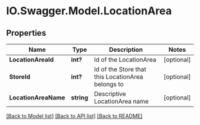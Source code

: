 # IO.Swagger.Model.LocationArea
## Properties

Name | Type | Description | Notes
------------ | ------------- | ------------- | -------------
**LocationAreaId** | **int?** | Id of the LocationArea | [optional] 
**StoreId** | **int?** | Id of the Store that this LocationArea belongs to | [optional] 
**LocationAreaName** | **string** | Descriptive LocationArea name | [optional] 

[[Back to Model list]](../README.md#documentation-for-models) [[Back to API list]](../README.md#documentation-for-api-endpoints) [[Back to README]](../README.md)

